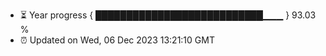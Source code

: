 - ⏳ Year progress { ███████████████████████████▁▁▁ } 93.03 %
- ⏰ Updated on Wed, 06 Dec 2023 13:21:10 GMT

